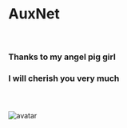 # AuxNet 

&nbsp;

### Thanks to my angel pig girl
### I will cherish you very much 

&nbsp;
###
<!-- ![avatar](https://i.ibb.co/2yQTKVn/unnamed.jpg)   -->
###

![avatar](https://i.ibb.co/djYk7Jd/4071636253672-pic.png)
&nbsp;
&nbsp;